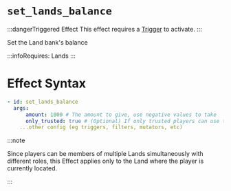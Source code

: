 # `set_lands_balance`
:::dangerTriggered Effect
This effect requires a [Trigger](https://plugins.auxilor.io/effects/all-triggers) to activate.
:::

Set the Land bank's balance

:::infoRequires:
Lands
:::
# Effect Syntax

```yaml
- id: set_lands_balance
  args:
      amount: 1000 # The amount to give, use negative values to take
      only_trusted: true # (Optional) If only trusted players can use this effect. Defaults to true.
    ...other config (eg triggers, filters, mutators, etc)
```

:::note  
  
Since players can be members of multiple Lands simultaneously with different roles, this Effect applies only to the Land where the player is currently located.

:::